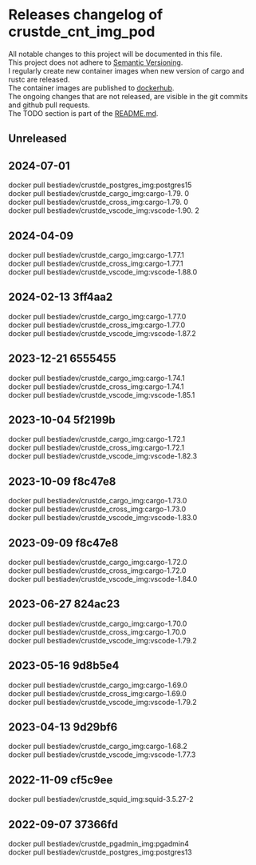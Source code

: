 # Releases changelog of crustde_cnt_img_pod

All notable changes to this project will be documented in this file.  
This project does not adhere to [Semantic Versioning](https://semver.org/spec/v2.0.0.html).  
I regularly create new container images when new version of cargo and rustc are released.  
The container images are published to [dockerhub](https://hub.docker.com/).  
The ongoing changes that are not released, are visible in the git commits and github pull requests.  
The TODO section is part of the [README.md](https://github.com/CRUSTDE-ContainerizedRustDevEnv/crustde_cnt_img_pod).  

## Unreleased

## 2024-07-01

docker pull bestiadev/crustde_postgres_img:postgres15  
docker pull bestiadev/crustde_cargo_img:cargo-1.79. 0  
docker pull bestiadev/crustde_cross_img:cargo-1.79. 0  
docker pull bestiadev/crustde_vscode_img:vscode-1.90. 2  

## 2024-04-09

docker pull bestiadev/crustde_cargo_img:cargo-1.77.1  
docker pull bestiadev/crustde_cross_img:cargo-1.77.1  
docker pull bestiadev/crustde_vscode_img:vscode-1.88.0  

## 2024-02-13 3ff4aa2

docker pull bestiadev/crustde_cargo_img:cargo-1.77.0  
docker pull bestiadev/crustde_cross_img:cargo-1.77.0  
docker pull bestiadev/crustde_vscode_img:vscode-1.87.2  

## 2023-12-21 6555455

docker pull bestiadev/crustde_cargo_img:cargo-1.74.1  
docker pull bestiadev/crustde_cross_img:cargo-1.74.1  
docker pull bestiadev/crustde_vscode_img:vscode-1.85.1  

## 2023-10-04 5f2199b

docker pull bestiadev/crustde_cargo_img:cargo-1.72.1  
docker pull bestiadev/crustde_cross_img:cargo-1.72.1  
docker pull bestiadev/crustde_vscode_img:vscode-1.82.3  

## 2023-10-09 f8c47e8

docker pull bestiadev/crustde_cargo_img:cargo-1.73.0  
docker pull bestiadev/crustde_cross_img:cargo-1.73.0  
docker pull bestiadev/crustde_vscode_img:vscode-1.83.0  

## 2023-09-09 f8c47e8

docker pull bestiadev/crustde_cargo_img:cargo-1.72.0  
docker pull bestiadev/crustde_cross_img:cargo-1.72.0  
docker pull bestiadev/crustde_vscode_img:vscode-1.84.0  

## 2023-06-27 824ac23

docker pull bestiadev/crustde_cargo_img:cargo-1.70.0  
docker pull bestiadev/crustde_cross_img:cargo-1.70.0  
docker pull bestiadev/crustde_vscode_img:vscode-1.79.2  

## 2023-05-16 9d8b5e4

docker pull bestiadev/crustde_cargo_img:cargo-1.69.0  
docker pull bestiadev/crustde_cross_img:cargo-1.69.0  
docker pull bestiadev/crustde_vscode_img:vscode-1.79.2  

## 2023-04-13 9d29bf6

docker pull bestiadev/crustde_cargo_img:cargo-1.68.2  
docker pull bestiadev/crustde_vscode_img:vscode-1.77.3  

## 2022-11-09 cf5c9ee

docker pull bestiadev/crustde_squid_img:squid-3.5.27-2  

## 2022-09-07 37366fd

docker pull bestiadev/crustde_pgadmin_img:pgadmin4  
docker pull bestiadev/crustde_postgres_img:postgres13  

